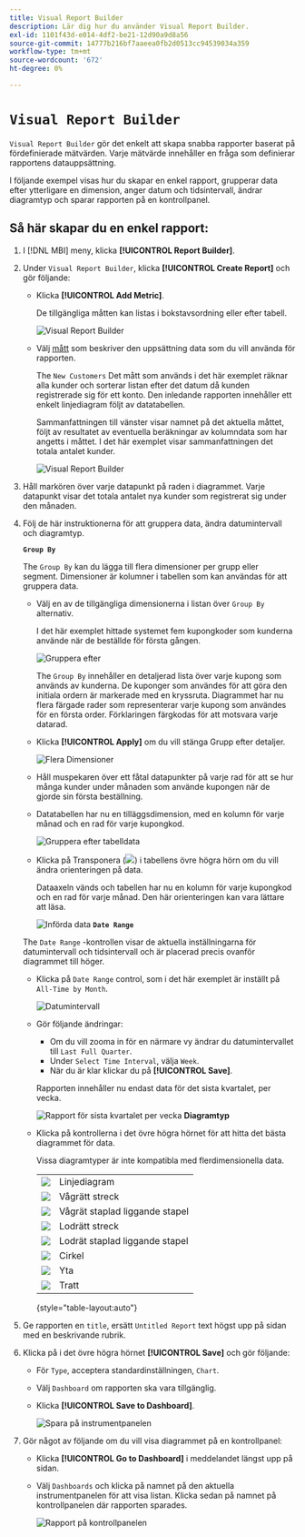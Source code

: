 ```yaml
---
title: Visual Report Builder
description: Lär dig hur du använder Visual Report Builder.
exl-id: 1101f43d-e014-4df2-be21-12d90a9d8a56
source-git-commit: 14777b216bf7aaeea0fb2d0513cc94539034a359
workflow-type: tm+mt
source-wordcount: '672'
ht-degree: 0%

---
```


# `Visual Report Builder`

`Visual Report Builder` gör det enkelt att skapa snabba rapporter baserat på fördefinierade mätvärden. Varje mätvärde innehåller en fråga som definierar rapportens datauppsättning.

I följande exempel visas hur du skapar en enkel rapport, grupperar data efter ytterligare en dimension, anger datum och tidsintervall, ändrar diagramtyp och sparar rapporten på en kontrollpanel.

## Så här skapar du en enkel rapport:

1. I [!DNL MBI] meny, klicka **[!UICONTROL Report Builder]**.

1. Under `Visual Report Builder`, klicka **[!UICONTROL Create Report]** och gör följande:

   * Klicka **[!UICONTROL Add Metric]**.

      De tillgängliga måtten kan listas i bokstavsordning eller efter tabell.

      ![Visual Report Builder](../../assets/magento-bi-visual-report-builder-add-metric.png)

   * Välj [mått](../../data-user/reports/ess-manage-data-metrics.md) som beskriver den uppsättning data som du vill använda för rapporten.

      The `New Customers` Det mått som används i det här exemplet räknar alla kunder och sorterar listan efter det datum då kunden registrerade sig för ett konto. Den inledande rapporten innehåller ett enkelt linjediagram följt av datatabellen.

      Sammanfattningen till vänster visar namnet på det aktuella måttet, följt av resultatet av eventuella beräkningar av kolumndata som har angetts i måttet. I det här exemplet visar sammanfattningen det totala antalet kunder.

      ![Visual Report Builder](../../assets/magento-bi-report-builder-untitled.png)

1. Håll markören över varje datapunkt på raden i diagrammet. Varje datapunkt visar det totala antalet nya kunder som registrerat sig under den månaden.

1. Följ de här instruktionerna för att gruppera data, ändra datumintervall och diagramtyp.

   **`Group By`**

   The `Group By` kan du lägga till flera dimensioner per grupp eller segment. Dimensioner är kolumner i tabellen som kan användas för att gruppera data.

   * Välj en av de tillgängliga dimensionerna i listan över `Group By` alternativ.

      I det här exemplet hittade systemet fem kupongkoder som kunderna använde när de beställde för första gången.

      ![Gruppera efter](../../assets/magento-bi-report-builder-group-by-dimensions.png)

      The `Group By` innehåller en detaljerad lista över varje kupong som används av kunderna. De kuponger som användes för att göra den initiala ordern är markerade med en kryssruta. Diagrammet har nu flera färgade rader som representerar varje kupong som användes för en första order. Förklaringen färgkodas för att motsvara varje datarad.

   * Klicka **[!UICONTROL Apply]** om du vill stänga Grupp efter detaljer.

      ![Flera Dimensioner](../../assets/magento-bi-report-builder-group-by-dimension-detail.png)

   * Håll muspekaren över ett fåtal datapunkter på varje rad för att se hur många kunder under månaden som använde kupongen när de gjorde sin första beställning.

   * Datatabellen har nu en tilläggsdimension, med en kolumn för varje månad och en rad för varje kupongkod.

      ![Gruppera efter tabelldata](../../assets/magento-bi-report-builder-group-by-table-data.png)

   * Klicka på Transponera (![](../../assets/magento-bi-btn-transpose.png)) i tabellens övre högra hörn om du vill ändra orienteringen på data.

      Dataaxeln vänds och tabellen har nu en kolumn för varje kupongkod och en rad för varje månad. Den här orienteringen kan vara lättare att läsa.

      ![Införda data](../../assets/magento-bi-report-builder-group-by-table-data-transposed.png)
   **`Date Range`**

   The `Date Range` -kontrollen visar de aktuella inställningarna för datumintervall och tidsintervall och är placerad precis ovanför diagrammet till höger.

   * Klicka på `Date Range` control, som i det här exemplet är inställt på `All-Time by Month`.

      ![Datumintervall](../../assets/magento-bi-report-builder-date-range.png)

   * Gör följande ändringar:

      * Om du vill zooma in för en närmare vy ändrar du datumintervallet till `Last Full Quarter`.
      * Under `Select Time Interval`, välja `Week`.
      * När du är klar klickar du på **[!UICONTROL Save]**.

      Rapporten innehåller nu endast data för det sista kvartalet, per vecka.

      ![Rapport för sista kvartalet per vecka](../../assets/magento-bi-report-builder-date-range-quarter-by-week-chart.png)
   **Diagramtyp**

   * Klicka på kontrollerna i det övre högra hörnet för att hitta det bästa diagrammet för data.

      Vissa diagramtyper är inte kompatibla med flerdimensionella data.

      |  |  |
      |-----|-----|
      | ![](../../assets/magento-bi-btn-chart-line.png) | Linjediagram |
      | ![](../../assets/magento-bi-btn-chart-horz-bar.png) | Vågrätt streck |
      | ![](../../assets/magento-bi-btn-chart-horz-stacked-bar.png) | Vågrät staplad liggande stapel |
      | ![](../../assets/magento-bi-btn-chart-vert-bar.png) | Lodrätt streck |
      | ![](../../assets/magento-bi-btn-chart-vert-stacked-bar.png) | Lodrät staplad liggande stapel |
      | ![](../../assets/magento-bi-btn-chart-pie.png) | Cirkel |
      | ![](../../assets/magento-bi-btn-chart-area.png) | Yta |
      | ![](../../assets/magento-bi-btn-chart-funnel.png) | Tratt |

      {style="table-layout:auto"}




1. Ge rapporten en `title`, ersätt `Untitled Report` text högst upp på sidan med en beskrivande rubrik.

1. Klicka på i det övre högra hörnet **[!UICONTROL Save]** och gör följande:

   * För `Type`, acceptera standardinställningen, `Chart`.

   * Välj `Dashboard` om rapporten ska vara tillgänglig.

   * Klicka **[!UICONTROL Save to Dashboard]**.

      ![Spara på instrumentpanelen](../../assets/magento-bi-report-builder-save-to-dashboard.png)

1. Gör något av följande om du vill visa diagrammet på en kontrollpanel:

   * Klicka **[!UICONTROL Go to Dashboard]** i meddelandet längst upp på sidan.

   * Välj `Dashboards` och klicka på namnet på den aktuella instrumentpanelen för att visa listan. Klicka sedan på namnet på kontrollpanelen där rapporten sparades.

      ![Rapport på kontrollpanelen](../../assets/magento-bi-report-builder-my-dashboard.png)

